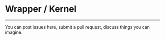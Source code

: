 # Wrapper / Kernel

---

You can post issues here, submit a pull request, discuss things you can imagine.

